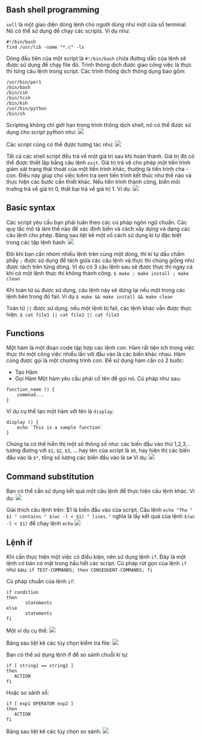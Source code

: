 ## Bash shell programming
`sell` là một giao diện dòng lệnh cho người dùng như một cửa sổ terminal. Nó có thể sử dụng để chạy các scripts. Ví dụ như:
```
#!/bin/bash
find /usr/lib -name "*.c" -ls
```
Dòng đầu tiên của một script là `#!/bin/bash` chứa đường dẫn của lệnh sẽ được sử dụng để chạy file đó. Trình thông dịch được giao công việc là thực thi từng câu lệnh trong script. Các trình thông dịch thông dụng bao gồm:
```
/usr/bin/per1
/bin/bash
/bin/csh
/bin/tcsh
/bin/ksh
/usr/bin/python
/bin/sh
```
Scripting không chỉ giới hạn trong trình thông dịch shell, nó có thể được sử dụng cho script python như:
<img src="https://i.imgur.com/p3mUj66.png">

Các script cũng có thể được tương tác như:
<img src="https://i.imgur.com/UmUyxhp.png">

Tất cả các shell script đều trả về một giá trị sau khi hoàn thành. Giá trị đó có thể được thiết lập bằng câu lệnh `exit`. Giá trị trả về cho phép một tiến trình giám sát trạng thái thoát của một tiến trình khác, thường là tiến trình cha - con. Điều này giúp cho việc kiểm tra xem tiến trình kết thúc như thế nào và thực hiện các bước cần thiết khác. Nếu tiến trình thành công, biến môi trường trả về giá trị 0, thất bại trả về giá trị 1. Ví dụ:
<img src="https://i.imgur.com/ZEADUhr.png">

## Basic syntax
Các script yêu cầu bạn phải tuân theo các cú pháp ngôn ngữ chuẩn. Các quy tắc mô tả làm thể nào để xác định biến và cách xây dựng và dạng các câu lệnh cho phép.
Bảng sau liệt kê một số cách sử dụng kí tự đặc biệt trong các tập lệnh bash:
<img src="https://i.imgur.com/rl6Ycfn.png">

Đôi khi bạn cần nhóm nhiều lệnh trên cùng một dòng, thì kí tự dấu chấm phẩy `;` được sử dụng để tách giữa các câu lệnh và thực thi chúng giống như được tách trên từng dòng.
Ví dụ có 3 câu lệnh sau sẽ được thực thi ngay cả khi có một lệnh thực thi không thành công.
`$ make ; make install ; make clean`

Khi toán tử `&&` được sử dụng, câu lệnh này sẽ dừng lại nếu một trong các lệnh bên trong đó fail. Ví dụ
`$ make && make install && make clean`

Toán tử `||` được sử dụng, nếu một lệnh bị fail, các lệnh khác vẫn được thực hiện.
`$ cat file1 || cat file2 || cat file3`


## Functions
Một hàm là một đoạn code tập hợp các lệnh con. Hàm rất tiện ích trong việc thực thi một công việc nhiều lần với đầu vào là các biến khác nhau. Hàm cũng được gọi là một chương trình con. Để sử dụng hàm cần có 2 bước:
- Tạo Hàm
- Gọi Hàm
Một hàm yêu cầu phải cố tên để gọi nó. Cú pháp như sau:

```
function_name () {
	commnad...
}
```
Ví dụ cụ thể tạo một hàm với tên là `display`:
```
display () {
	echo `This is a sample function`
}
```

Chúng ta có thể hiển thị một số thông số như: các biến đầu vào thứ 1,2,3... tương đương với `$1`, `$2`, `$3`, ... hay tên của script là `$0`, hay hiện thị các biến đầu vào là `$*`, tổng số lượng các biến đầu vào là `$#`
Ví dụ:
<img src="https://i.imgur.com/GjqevYJ.png">


## Command substitution
Bạn có thể cần sử dụng kết quả một câu lệnh để thực hiện câu lệnh khác.
Ví dụ:
<img src="https://i.imgur.com/BrEmEOl.png">

Giải thích câu lệnh trên:
$1 là biến đầu vào của script.
Câu lệnh `echo "The " $1 " contains " $(wc -l < $1) " lines."` nghĩa là lấy kết quả của lệnh `$(wc -l < $1)` để chạy lệnh `echo`
<img src="https://i.imgur.com/BrEmEOl.png">

## Lệnh if
Khi cần thực hiện một việc có điều kiện, nên sử dụng lệnh `if`. Đây là một lệnh cơ bản có mặt trong hầu hết các script.
Cú pháp rút gọn của lệnh `if` như sau:
`if TEST-COMMANDS; then CONSEQUENT-COMMANDS; fi`

Cú pháp chuẩn của lệnh `if`:
```
if condition
then
       statements
else
       statements
fi
```
Một ví dụ cụ thể:
<img src="https://i.imgur.com/wEnBBrQ.png">

Bảng sau liệt kê các tùy chọn kiểm tra file:
<img src="https://i.imgur.com/luckXPf.png">

Bạn có thể sử dụng lệnh if để so sánh chuỗi kí tự:
```
if [ string1 == string2 ]
then
   ACTION
fi
```

Hoặc so sánh số:
```
if [ exp1 OPERATOR exp2 ]
then
   ACTION
fi
```

Bảng sau liệt kê các tùy chọn so sánh:
<img src="https://i.imgur.com/NJIsOjq.png">
